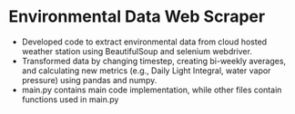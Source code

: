 # Environmental Data Web Scraper
- Developed code to extract environmental data from cloud hosted
weather station using BeautifulSoup and selenium webdriver.
- Transformed data by changing timestep, creating bi-weekly
averages, and calculating new metrics (e.g., Daily Light Integral,
water vapor pressure) using pandas and numpy.
- main.py contains main code implementation, while other files contain functions used in main.py
